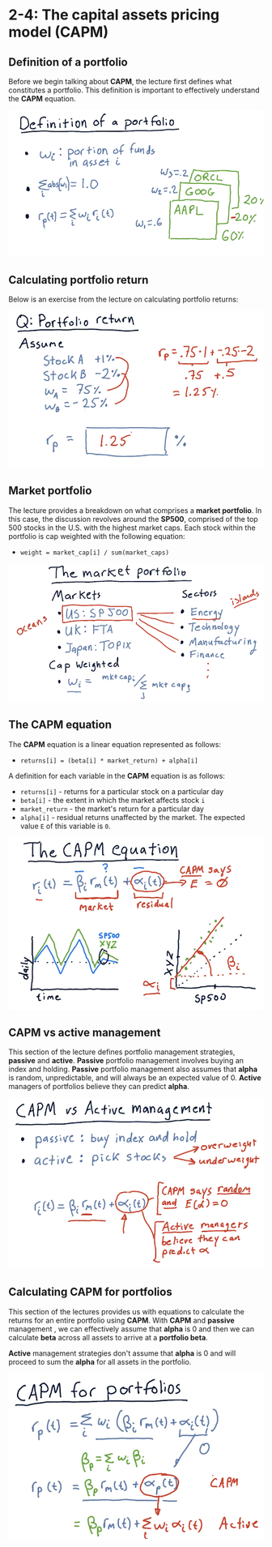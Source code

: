 # 2-4: The capital assets pricing model (CAPM)

## Definition of a portfolio

Before we begin talking about **CAPM**, the lecture first defines what
constitutes a portfolio. This definition is important to effectively understand
the **CAPM** equation.

![definition-of-a-portfolio](./assets/definition-of-a-portfolio.png)

## Calculating portfolio return

Below is an exercise from the lecture on calculating portfolio returns:

![portfolio-return](./assets/portfolio-return.png)

## Market portfolio

The lecture provides a breakdown on what comprises a **market portfolio**. In
this case, the discussion revolves around the **SP500**, comprised of the top
500 stocks in the U.S. with the highest market caps. Each stock within the
portfolio is cap weighted with the following equation:

* `weight = market_cap[i] / sum(market_caps)`

![market-portfolio](./assets/market-portfolio.png)

## The CAPM equation

The **CAPM** equation is a linear equation represented as follows:

* `returns[i] = (beta[i] * market_return) + alpha[i]`

A definition for each variable in the **CAPM** equation is as follows:

* `returns[i]` - returns for a particular stock on a particular day
* `beta[i]` - the extent in which the market affects stock `i`
* `market_return` - the market's return for a particular day
* `alpha[i]` - residual returns unaffected by the market. The expected value `E`
of this variable is `0`.

![capm-equation](./assets/capm-equation.png)

## CAPM vs active management

This section of the lecture defines portfolio management strategies, **passive**
and **active**. **Passive** portfolio management involves buying an index and
holding. **Passive** portfolio management also assumes that **alpha** is random,
unpredictable, and will always be an expected value of 0. **Active** managers of
portfolios believe they can predict **alpha**.

![capm-vs-active](./assets/capm-vs-active.png)

## Calculating CAPM for portfolios

This section of the lectures provides us with equations to calculate the returns
for an entire portfolio using **CAPM**. With **CAPM** and **passive** management
, we can effectively assume that **alpha** is 0 and then we can calculate
**beta** across all assets to arrive at a **portfolio beta**.

**Active** management strategies don't assume that **alpha** is 0 and will
proceed to sum the **alpha** for all assets in the portfolio.

![capm-for-portfolios](./assets/capm-for-portfolios.png)